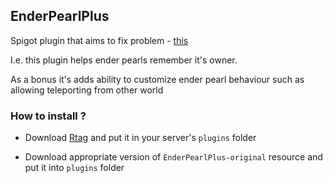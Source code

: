 ## EnderPearlPlus

Spigot plugin that aims to fix problem - [this](https://bugs.mojang.com/browse/MCPE-55823)

I.e. this plugin helps ender pearls remember it's owner.

As a bonus it's adds ability to customize ender pearl behaviour such as allowing teleporting from other world


### How to install ?


* Download [Rtag](https://www.spigotmc.org/resources/rtag-api-to-edit-block-entity-item-nbt-1-8-8-1-20-4.100694/) and put it in your server's `plugins` folder

* Download appropriate version of `EnderPearlPlus-original` resource and put it into `plugins` folder
